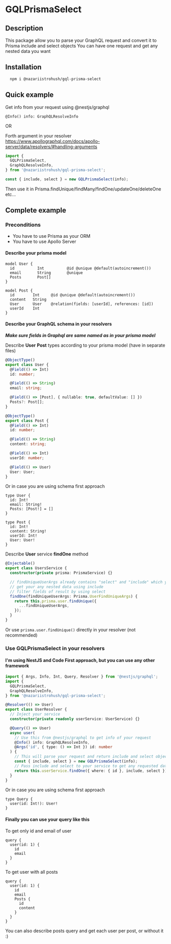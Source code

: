 # GQLPrismaSelect

## Description
This package allow you to parse your GraphQL request and convert it to Prisma include and select objects
You can have one request and get any nested data you want

## Installation

```bash
  npm i @nazariistrohush/gql-prisma-select
```


## Quick example

Get info from your request using @nestjs/graphql

`@Info() info: GraphQLResolveInfo`

OR

Forth argument in your resolver
https://www.apollographql.com/docs/apollo-server/data/resolvers/#handling-arguments

```ts
import {
  GQLPrismaSelect,
  GraphQLResolveInfo,
} from '@nazariistrohush/gql-prisma-select';

const { include, select } = new GQLPrismaSelect(info);
```

Then use it in Prisma.findUnique/findMany/findOne/updateOne/deleteOne etc...

## Complete example

### Preconditions

- You have to use Prisma as your ORM
- You have to use Apollo Server

#### Describe your prisma model

```prisma
model User {
  id          Int          @id @unique @default(autoincrement())
  email       String       @unique
  Posts       Post[]
}

model Post {
  id        Int     @id @unique @default(autoincrement())
  content   String
  User      User    @relation(fields: [userId], references: [id])
  userId    Int
}
```

#### Describe your GraphQL schema in your resolvers

_**Make sure fields in Graphql are same named as in your prisma model**_

Describe **User** **Post** types according to your prisma model (have in separate files)

```ts
@ObjectType()
export class User {
  @Field(() => Int)
  id: number;

  @Field(() => String)
  email: string;

  @Field(() => [Post], { nullable: true, defaultValue: [] })
  Posts?: Post[];
}

@ObjectType()
export class Post {
  @Field(() => Int)
  id: number;

  @Field(() => String)
  content: string;

  @Field(() => Int)
  userId: number;

  @Field(() => User)
  User: User;
}
```

Or in case you are using schema first approach

```gql
type User {
  id: Int!
  email: String!
  Posts: [Post!] = []
}

type Post {
  id: Int!
  content: String!
  userId: Int!
  User: User!
}
```

Describe **User** service **findOne** method

```ts
@Injectable()
export class UsersService {
  constructor(private prisma: PrismaService) {}

  // findUniqueUserArgs already contains "select" and "include" which you can use to:
  // get your any nested data using include
  // filter fields of result by using select
  findOne(findUniqueUserArgs: Prisma.UserFindUniqueArgs) {
    return this.prisma.user.findUnique({
      ...findUniqueUserArgs,
    });
  }
}
```

Or use `prisma.user.findUnique()` directly in your resolver (not recommended)

### Use GQLPrismaSelect in your resolvers

#### I'm using NestJS and Code First approach, but you can use any other framework

```ts
import { Args, Info, Int, Query, Resolver } from '@nestjs/graphql';
import {
  GQLPrismaSelect,
  GraphQLResolveInfo,
} from '@nazariistrohush/gql-prisma-select';

@Resolver(() => User)
export class UserResolver {
  // Inject your service
  constructor(private readonly userService: UserService) {}

  @Query(() => User)
  async user(
    // Use this from @nestjs/graphql to get info of your request
    @Info() info: GraphQLResolveInfo,
    @Args('id', { type: () => Int }) id: number
  ) {
    // This will parse your request and return include and select objects
    const { include, select } = new GQLPrismaSelect(info);
    // Pass include and select to your service to get any requested data
    return this.userService.findOne({ where: { id }, include, select });
  }
}
```

Or in case you are using schema first approach

```gql
type Query {
  user(id: Int!): User!
}
```

#### Finally you can use your query like this

To get only id and email of user

```gql
query {
  user(id: 1) {
    id
    email
  }
}
```

To get user with all posts

```gql
query {
  user(id: 1) {
    id
    email
    Posts {
      id
      content
    }
  }
}
```

You can also describe posts query and get each user per post, or without it :)

